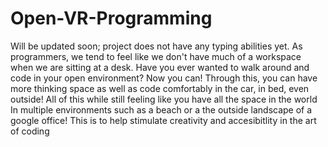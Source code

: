 # Open-VR-Programming
Will be updated soon; project does not have any typing abilities yet. As programmers, we tend to feel like we don't have much of a workspace when we are sitting at a desk. Have you ever wanted to walk around and code in your open environment? Now you can! Through this, you can have more thinking space as well as code comfortably in the car, in bed, even outside! All of this while still feeling like you have all the space in the world In multiple environments such as a beach or a the outside landscape of a google office! This is to help stimulate creativity and accesibitlity in the art of coding
